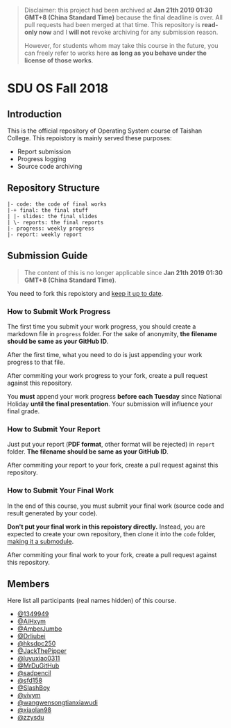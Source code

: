 > Disclaimer: this project had been archived at **Jan 21th 2019 01:30 GMT+8 (China Standard Time)** because the final deadline is over. All pull requests had been merged at that time. This repository is **read-only now** and I **will not** revoke archiving for any submission reason. 
>
> However, for students whom may take this course in the future, you can freely refer to works here **as long as you behave under the license of those works**.

# SDU OS Fall 2018

## Introduction

This is the official repository of Operating System course of Taishan College. This repoistory is mainly served these purposes:

* Report submission
* Progress logging
* Source code archiving

## Repository Structure

```
|- code: the code of final works
|-+ final: the final stuff
| |- slides: the final slides
| \- reports: the final reports
|- progress: weekly progress
|- report: weekly report
```

## Submission Guide

> The content of this is no longer applicable since **Jan 21th 2019 01:30 GMT+8 (China Standard Time)**.

You need to fork this repoistory and [keep it up to date](https://help.github.com/articles/syncing-a-fork/).

### How to Submit Work Progress

The first time you submit your work progress, you should create a markdown file in `progress` folder. For the sake of anonymity, **the filename should be same as your GitHub ID**. 

After the first time, what you need to do is just appending your work progress to that file.

After commiting your work progress to your fork, create a pull request against this repository.

You **must** append your work progress **before each Tuesday** since National Holiday **until the final presentation**. Your submission will influence your final grade.

### How to Submit Your Report

Just put your report (**PDF format**, other format will be rejected) in `report` folder. **The filename should be same as your GitHub ID**.

After commiting your report to your fork, create a pull request against this repository.

### How to Submit Your Final Work

In the end of this course, you must submit your final work (source code and result generated by your code).

**Don't put your final work in this repoistory directly.** Instead, you are expected to create your own repository, then clone it into the `code` folder, [making it a submodule](https://git-scm.com/book/zh/v1/Git-%E5%B7%A5%E5%85%B7-%E5%AD%90%E6%A8%A1%E5%9D%97).

After commiting your final work to your fork, create a pull request against this repository.

## Members

Here list all participants (real names hidden) of this course.

* [@1349949](https://github.com/1349949)
* [@AiHxym](https://github.com/AiHxym)
* [@AmberJumbo](https://github.com/AmberJumbo)
* [@Drliubei](https://github.com/Drliubei)
* [@hksdpc250](https://github.com/hksdpc250)
* [@JackThePipper](https://github.com/JackThePipper)
* [@luyuxiao0311](https://github.com/luyuxiao0311)
* [@MrDuGitHub](https://github.com/MrDuGitHub)
* [@sadpencil](https://github.com/sadpencil)
* [@sfd158](https://github.com/sfd158)
* [@SlashBoy](https://github.com/SlashBoy)
* [@vivym](https://github.com/vivym)
* [@wangwensongtianxiawudi](https://github.com/wangwensongtianxiawudi)
* [@xiaolan98](https://github.com/xiaolan98)
* [@zzysdu](https://github.com/zzysdu)
